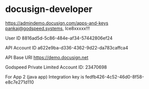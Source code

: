 # docusign-developer


https://admindemo.docusign.com/apps-and-keys
pankaj@godspeed.systems,	Ice8xxxxx!!!


User ID 8816ad5d-5c86-484e-af34-57442806ef24

API Account ID a622e9ba-d336-4362-9d22-da783caffca4

API Base URI https://demo.docusign.net

Godspeed Private Limited
Account ID: 23470698

For App 2 (java app)
Integration key is fedfb426-4c52-46d0-8f58-e8c7e271d110
